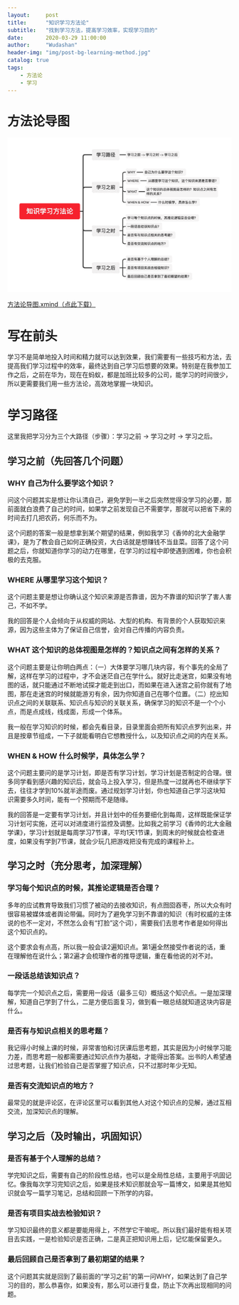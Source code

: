 ```yaml
---
layout:     post
title:      "知识学习方法论"
subtitle:   "找到学习方法，提高学习效率，实现学习目的"
date:       2020-03-29 11:00:00
author:     "Wudashan"
header-img: "img/post-bg-learning-method.jpg"
catalog: true
tags:
    - 方法论
    - 学习
---
```


# 方法论导图

![](https://raw.githubusercontent.com/wudashan/blog-picture/master/learning-method/%E7%9F%A5%E8%AF%86%E5%AD%A6%E4%B9%A0%E6%96%B9%E6%B3%95%E8%AE%BA.png)

[方法论导图.xmind（点此下载）](https://github.com/wudashan/blog-picture/blob/master/learning-method/%E4%B8%BB%E9%A2%98%E7%9F%A5%E8%AF%86%E5%AD%A6%E4%B9%A0%E6%96%B9%E6%B3%95%E8%AE%BA.xmind?raw=true)

# 写在前头

学习不是简单地投入时间和精力就可以达到效果，我们需要有一些技巧和方法，去提高我们学习过程中的效率，最终达到自己学习后想要的效果。特别是在我参加工作之后，之前在华为，现在在蚂蚁，都是加班比较多的公司，能学习的时间很少，所以更需要我们用一些方法论，高效地掌握一块知识。

# 学习路径

这里我把学习分为三个大路径（步骤）：学习之前 -> 学习之时 -> 学习之后。

## 学习之前（先回答几个问题）


### WHY 自己为什么要学这个知识？

问这个问题其实是想让你认清自己，避免学到一半之后突然觉得没学习的必要，那前面就白浪费了自己的时间，如果学之前发现自己不需要学，那就可以把省下来的时间去打几把农药，何乐而不为。

这个问题的答案一般是想拿到某个期望的结果，例如我学习《香帅的北大金融学课》，是为了教会自己如何正确投资，大白话就是想赚钱不当韭菜。回答了这个问题之后，你就知道你学习的动力在哪里，在学习的过程中即使遇到困难，你也会积极的去克服。

### WHERE 从哪里学习这个知识？

这个问题主要是想让你确认这个知识来源是否靠谱，因为不靠谱的知识学了害人害己，不如不学。

我的回答是个人会倾向于从权威的网站、大型的机构、有背景的个人获取知识来源，因为这些主体为了保证自己信誉，会对自己传播的内容负责。

### WHAT 这个知识的总体视图是怎样的？知识点之间有怎样的关系？

这个问题主要是让你明白两点：（一）大体要学习哪几块内容，有个事先的全局了解，这样在学习的过程中，才不会迷茫自己在学什么。就好比走迷宫，如果没有地图的话，就只能通过不断地试探才能走到出口，而如果在进入迷宫之前你就有了地图，那在走迷宫的时候就能游刃有余，因为你知道自己在哪个位置。（二）挖出知识点之间的关联联系、知识点与知识的关联关系，确保学习的知识不是一个个小点，而是点成线，线成面，形成一个体系。

我一般在学习知识的时候，都会先看目录，目录里面会把所有知识点罗列出来，并且是按章节组成，一下子就能看明白它想教授什么，以及知识点之间的内在关系。

### WHEN & HOW 什么时候学，具体怎么学？

这个问题主要问的是学习计划，即是否有学习计划，学习计划是否制定的合理。很多同学看到感兴趣的知识后，就会马上投入学习，但是热度一过就再也不继续学下去，往往才学到10%就半途而废。通过规划学习计划，你也知道自己学习这块知识需要多久时间，能有一个预期而不是随缘。

我的回答是一定要有学习计划，并且计划中的任务要细化到每周，这样既能保证学习计划可实施，还可以对进度进行监控及调整。比如我之前学习《香帅的北大金融学课》，学习计划就是每周学习7节课，平均1天1节课，到周末的时候就会检查进度，如果没有学到7节课，就会少玩几把游戏把没有完成的课程补上。

## 学习之时（充分思考，加深理解）

### 学习每个知识点的时候，其推论逻辑是否合理？

多年的应试教育导致我们习惯了被动的去接收知识，有点囫囵吞枣，所以大众有时很容易被媒体或者舆论带偏。同时为了避免学习到不靠谱的知识（有时权威的主体说的也不一定对，不然怎么会有“打脸”这个词），需要我们去思考作者是如何得出这个知识点的。

这个要求会有点高，所以我一般会读2遍知识点。第1遍全然接受作者说的话，重在理解他在说什么；第2遍才会梳理作者的推导逻辑，重在看他说的对不对。

### 一段话总结该知识点？

每学完一个知识点之后，需要用一段话（最多三句）概括这个知识点。一是加深理解，知道自己学到了什么，二是方便后面复习，做到看一眼总结就知道这块内容是什么。

### 是否有与知识点相关的思考题？

我记得小时候上课的时候，非常害怕和讨厌课后思考题，其实是因为小时候学习能力差，而思考题一般都需要通过知识点作为基础，才能得出答案。出书的人希望通过思考题，让我们检验自己是否掌握了知识点，只不过那时年少无知。

### 是否有交流知识点的地方？

最常见的就是评论区，在评论区里可以看到其他人对这个知识点的见解，通过互相交流，加深知识点的理解。

## 学习之后（及时输出，巩固知识）

###	是否有基于个人理解的总结？

学完知识之后，需要有自己的阶段性总结，也可以是全局性总结，主要用于巩固记忆。像我每次学习完知识之后，如果是技术知识那就会写一篇博文，如果是其他知识就会写一篇学习笔记，总结和回顾一下所学的内容。

###	是否有项目实战去检验知识？

学习知识最终的意义都是要能用得上，不然学它干嘛呢。所以我们最好能有相关项目去实践，一是检验知识是否正确，二是真正把知识用上后，记忆能保留更久。

###	最后回顾自己是否拿到了最初期望的结果？

这个问题其实就是回到了最前面的“学习之前”的第一问WHY，如果达到了自己学习的目的，那么恭喜你，如果没有，那么可以进行复盘，防止下次再出现相同的问题。
